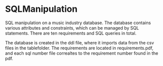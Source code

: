 # SQLManipulation

SQL manipulation on a music industry database. The database contains various attributes and constraints, which can be managed by SQL statements. There are ten requirements and SQL queries in total. 

The database is created in the ddl file, where it imports data from the csv files in the tablefolder. The requirements are located in requirements.pdf, and each sql number file correaltes to the requirement number found in the pdf. 

